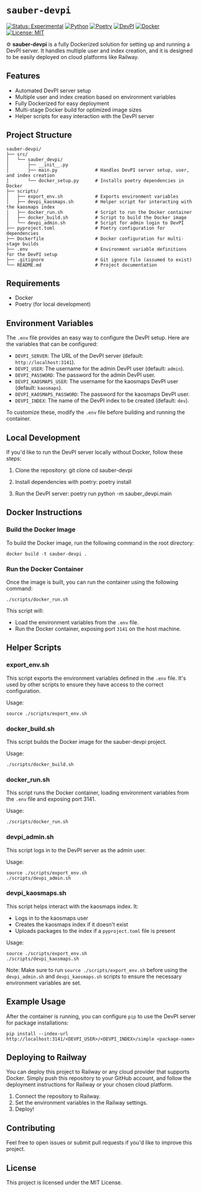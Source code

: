 # `sauber-devpi`

[![Status: Experimental](https://img.shields.io/badge/Status-Experimental-yellow.svg)](https://github.com/kaosmaps/sauber-devpi)
[![Python](https://img.shields.io/badge/python-3.12-blue.svg)](https://www.python.org/downloads/)
[![Poetry](https://img.shields.io/badge/poetry-1.8.3-blue.svg)](https://python-poetry.org/)
[![DevPI](https://img.shields.io/badge/DevPI-6.12.1-green.svg)](https://devpi.net/)
[![Docker](https://img.shields.io/badge/docker-27.2.0-blue.svg)](https://www.docker.com/)
[![License: MIT](https://img.shields.io/badge/License-MIT-yellow.svg)](https://opensource.org/licenses/MIT)

⚙️ **sauber-devpi** is a fully Dockerized solution for setting up and running a DevPI server. It handles multiple user and index creation, and it is designed to be easily deployed on cloud platforms like Railway.

## Features
- Automated DevPI server setup
- Multiple user and index creation based on environment variables
- Fully Dockerized for easy deployment
- Multi-stage Docker build for optimized image sizes
- Helper scripts for easy interaction with the DevPI server

## Project Structure

```
sauber-devpi/
├── src/
│   └── sauber_devpi/
│       ├── __init__.py
│       ├── main.py              # Handles DevPI server setup, user, and index creation
│       └── docker_setup.py      # Installs poetry dependencies in Docker
├── scripts/
│   ├── export_env.sh            # Exports environment variables
│   ├── devpi_kaosmaps.sh        # Helper script for interacting with the kaosmaps index
│   ├── docker_run.sh            # Script to run the Docker container
│   ├── docker_build.sh          # Script to build the Docker image
│   └── devpi_admin.sh           # Script for admin login to DevPI
├── pyproject.toml               # Poetry configuration for dependencies
├── Dockerfile                   # Docker configuration for multi-stage builds
├── .env                         # Environment variable definitions for the DevPI setup
├── .gitignore                   # Git ignore file (assumed to exist)
└── README.md                    # Project documentation
```

## Requirements

- Docker
- Poetry (for local development)

## Environment Variables

The `.env` file provides an easy way to configure the DevPI setup. Here are the variables that can be configured:

- `DEVPI_SERVER`: The URL of the DevPI server (default: `http://localhost:3141`).
- `DEVPI_USER`: The username for the admin DevPI user (default: `admin`).
- `DEVPI_PASSWORD`: The password for the admin DevPI user.
- `DEVPI_KAOSMAPS_USER`: The username for the kaosmaps DevPI user (default: `kaosmaps`).
- `DEVPI_KAOSMAPS_PASSWORD`: The password for the kaosmaps DevPI user.
- `DEVPI_INDEX`: The name of the DevPI index to be created (default: `dev`).

To customize these, modify the `.env` file before building and running the container.

## Local Development

If you'd like to run the DevPI server locally without Docker, follow these steps:

1. Clone the repository:
   git clone <repository-url>
   cd sauber-devpi

2. Install dependencies with poetry:
   poetry install

3. Run the DevPI server:
   poetry run python -m sauber_devpi.main

## Docker Instructions

### Build the Docker Image

To build the Docker image, run the following command in the root directory:

```
docker build -t sauber-devpi .
```

### Run the Docker Container

Once the image is built, you can run the container using the following command:

```
./scripts/docker_run.sh
```

This script will:
- Load the environment variables from the `.env` file.
- Run the Docker container, exposing port `3141` on the host machine.

## Helper Scripts

### export_env.sh

This script exports the environment variables defined in the `.env` file. It's used by other scripts to ensure they have access to the correct configuration.

Usage:
```
source ./scripts/export_env.sh
```

### docker_build.sh

This script builds the Docker image for the sauber-devpi project.

Usage:
```
./scripts/docker_build.sh
```

### docker_run.sh

This script runs the Docker container, loading environment variables from the `.env` file and exposing port 3141.

Usage:
```
./scripts/docker_run.sh
```

### devpi_admin.sh

This script logs in to the DevPI server as the admin user.

Usage:
```
source ./scripts/export_env.sh
./scripts/devpi_admin.sh
```

### devpi_kaosmaps.sh

This script helps interact with the kaosmaps index. It:
- Logs in to the kaosmaps user
- Creates the kaosmaps index if it doesn't exist
- Uploads packages to the index if a `pyproject.toml` file is present

Usage:
```
source ./scripts/export_env.sh
./scripts/devpi_kaosmaps.sh
```

Note: Make sure to run `source ./scripts/export_env.sh` before using the `devpi_admin.sh` and `devpi_kaosmaps.sh` scripts to ensure the necessary environment variables are set.

## Example Usage

After the container is running, you can configure `pip` to use the DevPI server for package installations:

```
pip install --index-url http://localhost:3141/<DEVPI_USER>/<DEVPI_INDEX>/simple <package-name>
```

## Deploying to Railway

You can deploy this project to Railway or any cloud provider that supports Docker. Simply push this repository to your GitHub account, and follow the deployment instructions for Railway or your chosen cloud platform.

1. Connect the repository to Railway.
2. Set the environment variables in the Railway settings.
3. Deploy!

## Contributing

Feel free to open issues or submit pull requests if you'd like to improve this project.

## License

This project is licensed under the MIT License.

